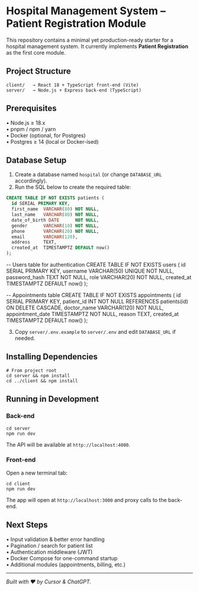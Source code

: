 # Hospital Management System – Patient Registration Module

This repository contains a minimal yet production-ready starter for a hospital management system. It currently implements **Patient Registration** as the first core module.

## Project Structure

```
client/   → React 18 + TypeScript front-end (Vite)
server/   → Node.js + Express back-end (TypeScript)
```

## Prerequisites

• Node.js ≥ 18.x  
• pnpm / npm / yarn  
• Docker (optional, for Postgres)  
• Postgres ≥ 14 (local or Docker-ised)

## Database Setup

1. Create a database named `hospital` (or change `DATABASE_URL` accordingly).
2. Run the SQL below to create the required table:

```sql
CREATE TABLE IF NOT EXISTS patients (
  id SERIAL PRIMARY KEY,
  first_name  VARCHAR(80) NOT NULL,
  last_name   VARCHAR(80) NOT NULL,
  date_of_birth DATE      NOT NULL,
  gender      VARCHAR(10) NOT NULL,
  phone       VARCHAR(20) NOT NULL,
  email       VARCHAR(120),
  address     TEXT,
  created_at  TIMESTAMPTZ DEFAULT now()
);
```

-- Users table for authentication
CREATE TABLE IF NOT EXISTS users (
  id SERIAL PRIMARY KEY,
  username VARCHAR(50) UNIQUE NOT NULL,
  password_hash TEXT NOT NULL,
  role VARCHAR(20) NOT NULL,
  created_at TIMESTAMPTZ DEFAULT now()
);

-- Appointments table
CREATE TABLE IF NOT EXISTS appointments (
  id SERIAL PRIMARY KEY,
  patient_id INT NOT NULL REFERENCES patients(id) ON DELETE CASCADE,
  doctor_name VARCHAR(120) NOT NULL,
  appointment_date TIMESTAMPTZ NOT NULL,
  reason TEXT,
  created_at TIMESTAMPTZ DEFAULT now()
);

3. Copy `server/.env.example` to `server/.env` and edit `DATABASE_URL` if needed.

## Installing Dependencies

```
# From project root
cd server && npm install
cd ../client && npm install
```

## Running in Development

### Back-end

```
cd server
npm run dev
```

The API will be available at `http://localhost:4000`.

### Front-end

Open a new terminal tab:

```
cd client
npm run dev
```

The app will open at `http://localhost:3000` and proxy calls to the back-end.

## Next Steps

• Input validation & better error handling  
• Pagination / search for patient list  
• Authentication middleware (JWT)  
• Docker Compose for one-command startup  
• Additional modules (appointments, billing, etc.)

---
*Built with ❤️ by Cursor & ChatGPT.*